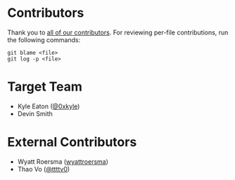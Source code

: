 # Contributors

Thank you to [all of our contributors](https://github.com/target/halogen/graphs/contributors). For reviewing per-file contributions, run the following commands:
```
git blame <file>
git log -p <file>
```

# Target Team
* Kyle Eaton ([@0xkyle](https://twitter.com/0xkyle))
* Devin Smith


# External Contributors
* Wyatt Roersma ([wyattroersma](https://twitter.com/wyattroersma))
* Thao Vo ([@ttttv0](https://twitter.com/ttttv0))